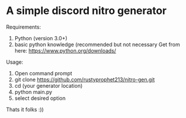 # A simple discord nitro generator





Requirements:
1. Python (version 3.0+)
2. basic python knowledge (recommended but not necessary
Get from here: https://www.python.org/downloads/

Usage:
1. Open command prompt
2. git clone https://github.com/rustyprophet213/nitro-gen.git
3. cd (your generator location)
4. python main.py
5. select desired option



Thats it folks :))
